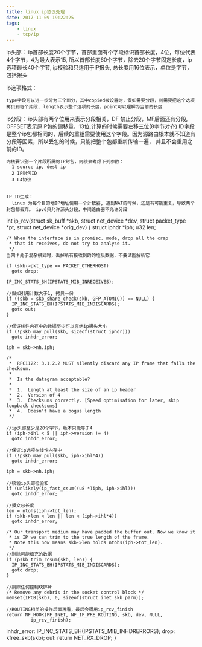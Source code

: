 ```yaml
---
title: linux ip协议处理
date: 2017-11-09 19:22:25
tags:
    - linux 
    - tcp/ip
---
```

  ip头部： ip首部长度20个字节，首部里面有个字段标识首部长度，4位，每位代表4个字节，4为最大表示15, 所以首部长度60个字节，除去20个字节固定长度，ip选项最长40个字节,
      ip校验和只适用于IP报头, 总长度用16位表示，单位是字节，包括报头

  ip选项格式： 

    type字段可以进一步分为三个部分，其中copied被设置时，假如需要分段，则需要把这个选项拷贝到每个片段, length表示整个选项的长度，point可以理解为当前的长度


  ip分段：
    ip头部有两个位用来表示分段相关，DF 禁止分段，MF后面还有分段, OFFSET表示原IP包的偏移量，13位,计算的时候需要左移三位(8字节对齐)
    ID字段是整个ip包都相同的，后续的重组需要使用这个字段。因为源路由根本就不知道有分段等因素，所以丢包的时候，只能把整个包都重新传输一遍，
    并且不会重用之前的ID。

    内核要识别一个片段所属的IP封包，内核会考虑下列参数：
      1 source ip, dest ip
      2 IP封包ID
      3 L4协议


    IP ID生成：
      linux 为每个目的地IP地址使用一个计数器, 遇到NAT的时候，还是有可能重复，导致两个封包都丢弃。 ipv6只允许源头分段，中间路由器不允许分段




  int ip_rcv(struct sk_buff *skb, struct net_device *dev, struct packet_type *pt, struct net_device *orig_dev)
  {
    struct iphdr *iph;
    u32 len;

    /* When the interface is in promisc. mode, drop all the crap
     * that it receives, do not try to analyse it.
     */
    当网卡处于混杂模式时，丢掉所有接收到的的垃圾数据，不要试图解析它

    if (skb->pkt_type == PACKET_OTHERHOST)
      goto drop;

    IP_INC_STATS_BH(IPSTATS_MIB_INRECEIVES);

    //假如引用计数大于1, 拷贝一份
    if ((skb = skb_share_check(skb, GFP_ATOMIC)) == NULL) {
      IP_INC_STATS_BH(IPSTATS_MIB_INDISCARDS);
      goto out;
    }

    //保证线性内存中的数据至少可以容纳ip报头大小
    if (!pskb_may_pull(skb, sizeof(struct iphdr)))
      goto inhdr_error;

    iph = skb->nh.iph;

    /*
     *  RFC1122: 3.1.2.2 MUST silently discard any IP frame that fails the checksum.
     *
     *  Is the datagram acceptable?
     *
     *  1.  Length at least the size of an ip header
     *  2.  Version of 4
     *  3.  Checksums correctly. [Speed optimisation for later, skip loopback checksums]
     *  4.  Doesn't have a bogus length
     */
    
    //ip头部至少是20个字节，版本只能等于4
    if (iph->ihl < 5 || iph->version != 4)
      goto inhdr_error;

    //保证ip选项在线性内存中
    if (!pskb_may_pull(skb, iph->ihl*4))
      goto inhdr_error;

    iph = skb->nh.iph;

    //校验ip头部检验和
    if (unlikely(ip_fast_csum((u8 *)iph, iph->ihl)))
      goto inhdr_error;

    //报文总长度
    len = ntohs(iph->tot_len);
    if (skb->len < len || len < (iph->ihl*4))
      goto inhdr_error;

    /* Our transport medium may have padded the buffer out. Now we know it
     * is IP we can trim to the true length of the frame.
     * Note this now means skb->len holds ntohs(iph->tot_len).
     */
    //删除可能填充的数据
    if (pskb_trim_rcsum(skb, len)) {
      IP_INC_STATS_BH(IPSTATS_MIB_INDISCARDS);
      goto drop;
    }

    //删除任何控制块碎片
    /* Remove any debris in the socket control block */
    memset(IPCB(skb), 0, sizeof(struct inet_skb_parm));

    //ROUTING相关的操作后面再看，最后会调用ip_rcv_finish
    return NF_HOOK(PF_INET, NF_IP_PRE_ROUTING, skb, dev, NULL,
             ip_rcv_finish);

  inhdr_error:
    IP_INC_STATS_BH(IPSTATS_MIB_INHDRERRORS);
  drop:
          kfree_skb(skb);
  out:
          return NET_RX_DROP;
  }
